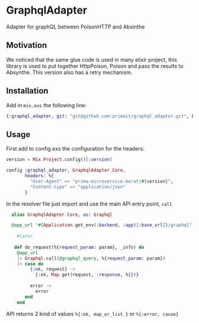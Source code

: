 # GraphqlAdapter

Adapter for graphQL between PoisonHTTP and Absinthe 

## Motivation
We noticed that the same glue code is used in many elixir project, this library is used to put together HttpPoison, Poison and pass the results to Absynthe. This version also has a retry mechanism.

## Installation

Add in  `mix.exs` the following line: 

```elixir
{:graphql_adapter, git: "git@github.com:primait/graphql_adapter.git", branch: "master"}
```

## Usage

First add to config.exs the configuration for the headers:

```elixir
version = Mix.Project.config()[:version]

config :graphql_adapter, GraphqlAdapter.Core,
       headers: %{
         "User-Agent" => "prima-microservice-borat/#{version}",
         "Content-type" => "application/json"
       }

```

In the resolver file just import and use the main API entry point, `call` 

```elixir
  alias GraphqlAdapter.Core, as: Graphql

  @app_url "#{Application.get_env(:backend, :app)[:base_url]}/graphql"
  
    #later
  
   def do_request(%{request_param: param}, _info) do
    @app_url
    |> Graphql.call(@graphql_query, %{request_param: param})
    |> case do
         {:ok, request} ->
           {:ok, Map.get(request, :response, %{})}
  
         error ->
           error
       end
    end

```
API returns 2 kind of values `%{:ok, map_or_list }` or `%{:error, cause}`
